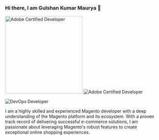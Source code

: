 ### Hi there, I am Gulshan Kumar Maurya 👋

<!--
**gulshankumar/gulshankumar** is a ✨ _special_ ✨ repository because its `README.md` (this file) appears on your GitHub profile.

Here are some ideas to get you started:

- 🔭 I’m currently working on Magento Commerce Projects
- 🌱 I’m currently learning Everything 
- 💬 Ask me anything about Ecommerce Solutions, Magento Solutions.
-->

<!--a href="https://www.buymeacoffee.com/gulshanmaurya" target="_blank"><img src="https://cdn.buymeacoffee.com/buttons/v2/default-green.png" alt="Buy Me A Coffee" style="height: 60px !important;width: 217px !important;" ></a-->
<a href="#" ><img src="https://cdn.buymeacoffee.com/buttons/v2/default-green.png" alt="Adobe Certified Developer" style="height: 250px !important;" /></a>
![Adobe Certified Developer](https://www.sprinix.com/media/adobe-certified-badge.png)

![DevOps Developer](https://img.shields.io/badge/DevOps-Developer-blueviolet?style=for-the-badge&logo=devops&logoColor=white)


I am a highly skilled and experienced Magento developer with a deep understanding of the Magento platform and its ecosystem. With a proven track record of delivering successful e-commerce solutions, I am passionate about leveraging Magento's robust features to create exceptional online shopping experiences.

